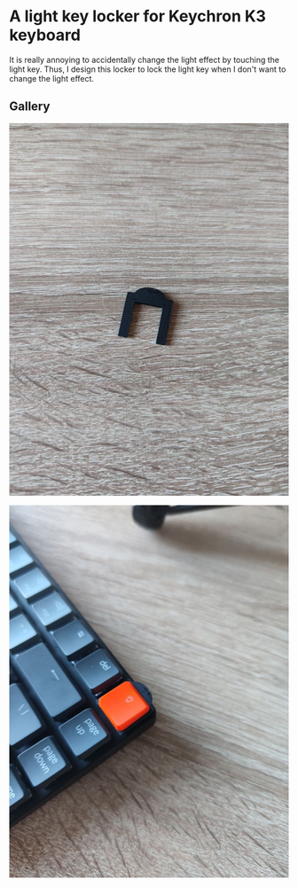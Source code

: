 # A light key locker for Keychron K3 keyboard

It is really annoying to accidentally change the light effect by touching the light key. Thus, I design this locker to lock the light key when I don't want to change the light effect.

## Gallery

![the locker](./image/img1.png)

![the locker inserted into keyboard](./image/img2.png)
